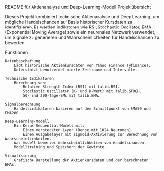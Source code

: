 README für Aktienanalyse und Deep-Learning-Modell
Projektübersicht

Dieses Projekt kombiniert technische Aktienanalyse und Deep Learning, um mögliche Handelschancen auf Basis historischer Kursdaten zu identifizieren. Es werden Indikatoren wie RSI, Stochastic Oscillator, EMA (Exponential Moving Average) sowie ein neuronales Netzwerk verwendet, um Signale zu generieren und Wahrscheinlichkeiten für Handelschancen zu bewerten.

Funktionen

    Datenbeschaffung
        Lädt historische Aktienkursdaten von Yahoo Finance (yfinance).
        Unterstützt benutzerdefinierte Zeiträume und Intervalle.

    Technische Indikatoren
        Berechnung von:
            Relative Strength Index (RSI) mit talib.RSI.
            Stochastic Oscillator (K- und D-Wert) mit talib.STOCH.
            50- und 200-Tage-EMA mit talib.EMA.

    Signalberechnung
        Handelsindikatoren basieren auf dem Schnittpunkt von EMA50 und EMA200.

    Deep-Learning-Modell
        Ein Keras-Sequential-Modell mit:
            Einem versteckten Layer (Dense mit 1024 Neuronen).
            Einem Ausgabelayer mit sigmoid-Aktivierung zur Berechnung von Wahrscheinlichkeiten.
        Das Modell bewertet Wahrscheinlichkeiten von Handelschancen.
        Modelltraining und Speichern der Gewichte.

    Visualisierung
        Grafische Darstellung der Aktienkursdaten und der berechneten EMAs.
